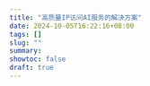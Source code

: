```yaml
---
title: "高质量IP访问AI服务的解决方案"
date: 2024-10-05T16:22:16+08:00
tags: []
slug: ""
summary: 
showtoc: false
draft: true
---
```


